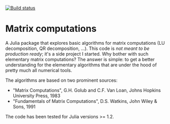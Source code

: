 [![Build status](https://travis-ci.org/timueh/MatrixComputations.jl.svg?branch=master)](https://travis-ci.org/timueh/MatrixComputations.jl)

# Matrix computations

A Julia package that explores basic algorithms for matrix computations (LU decomposition, QR decomposition, ...).
This code is *not meant to be production ready*; it's a side project I started.
Why bother with such elementary matrix computations?
The answer is simple: to get a better understanding for the elementary algorithms that are under the hood of pretty much all numerical tools.

The algorithms are based on two prominent sources:

- "Matrix Computations", G.H. Golub and C.F. Van Loan, Johns Hopkins University Press, 1983
- "Fundamentals of Matrix Computations", D.S. Watkins, John Wiley & Sons, 1991

The code has been tested for Julia versions >= 1.2.